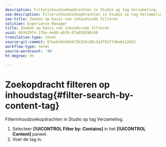 ```yaml
---
description: Filterinhoudzoekopdrachten in Studio op tag Verzameling.
seo-description: Filterinhoudzoekopdrachten in Studio op tag Verzameling.
seo-title: Zoeken op basis van inhoudscode filteren
solution: Experience Manager
title: Zoeken op basis van inhoudscode filteren
uuid: 093429f4-276e-4e98-ab39-87a059290c86
translation-type: tm+mt
source-git-commit: 67aeb3de964473b326c88c3a3f81ff48a6a12652
workflow-type: tm+mt
source-wordcount: '46'
ht-degree: 0%

---
```



# Zoekopdracht filteren op inhoudstag{#filter-search-by-content-tag}

Filterinhoudzoekopdrachten in Studio op tag Verzameling.

1. Selecteer **[!UICONTROL Filter by: Contains]** in het **[!UICONTROL Content]** paneel.
1. Voer de tag in.
